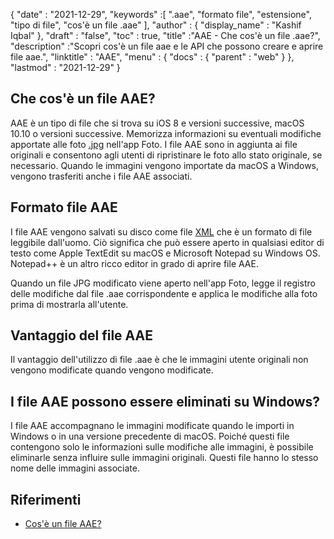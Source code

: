 {
  "date" : "2021-12-29",
  "keywords" :[ ".aae", "formato file", "estensione", "tipo di file", "cos'è un file .aae" ],
  "author" : {
    "display_name" : "Kashif Iqbal"
},
  "draft" : "false",
  "toc" : true,
  "title" :"AAE - Che cos'è un file .aae?",
  "description" :"Scopri cos'è un file aae e le API che possono creare e aprire file aae.",
  "linktitle" : "AAE",
  "menu" : {
    "docs" : {
      "parent" : "web"
}
},
  "lastmod" : "2021-12-29"
}

## Che cos'è un file AAE?

AAE è un tipo di file che si trova su iOS 8 e versioni successive, macOS 10.10 o versioni successive. Memorizza informazioni su eventuali modifiche apportate alle foto [.jpg](/it/image/jpeg/) nell'app Foto. I file AAE sono in aggiunta ai file originali e consentono agli utenti di ripristinare le foto allo stato originale, se necessario. Quando le immagini vengono importate da macOS a Windows, vengono trasferiti anche i file AAE associati.

## Formato file AAE
I file AAE vengono salvati su disco come file [XML](/it/web/xml/) che è un formato di file leggibile dall'uomo. Ciò significa che può essere aperto in qualsiasi editor di testo come Apple TextEdit su macOS e Microsoft Notepad su Windows OS. Notepad++ è un altro ricco editor in grado di aprire file AAE.

Quando un file JPG modificato viene aperto nell'app Foto, legge il registro delle modifiche dal file .aae corrispondente e applica le modifiche alla foto prima di mostrarla all'utente.

## Vantaggio del file AAE
Il vantaggio dell'utilizzo di file .aae è che le immagini utente originali non vengono modificate quando vengono modificate.

## I file AAE possono essere eliminati su Windows?

I file AAE accompagnano le immagini modificate quando le importi in Windows o in una versione precedente di macOS. Poiché questi file contengono solo le informazioni sulle modifiche alle immagini, è possibile eliminarle senza influire sulle immagini originali. Questi file hanno lo stesso nome delle immagini associate.

## Riferimenti

* [Cos'è un file AAE?](https://discussions.apple.com/thread/7810994)

